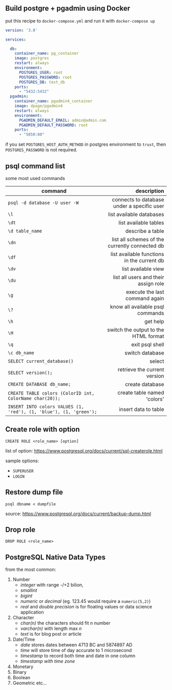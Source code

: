 ## Build postgre + pgadmin using Docker


put this recipe to `docker-compose.yml` and run it with `docker-compose up`

```yaml
version: '3.8'

services:  

  db:
    container_name: pg_container
    image: postgres
    restart: always
    environment:
      POSTGRES_USER: root
      POSTGRES_PASSWORD: root
      POSTGRES_DB: test_db
    ports:
      - "5432:5432"
  pgadmin:
    container_name: pgadmin4_container
    image: dpage/pgadmin4
    restart: always
    environment:
      PGADMIN_DEFAULT_EMAIL: admin@admin.com
      PGADMIN_DEFAULT_PASSWORD: root
    ports:
      - "5050:80"
```

if you set `POSTGRES_HOST_AUTH_METHOD` in postgres environment to `trust`, then `POSTGRES_PASSWORD` is not required.

## psql command list

some most used commands

| command | description |
|---------|------------:|
|`psql -d database -U user -W` | connects to database under a specific user |
|`\l` | list available databases |
| `\dt` | list available tables |
| `\d table_name` | describe a table |
| `\dn` | list all schemes of the currently connected db |
| `\df` | list available functions in the current db |
| `\dv` | list available view |
| `\du` | list all users and their assign role |
| `\g` | execute the last command again |
| `\?` | know all available psql commands |
| `\h` | get help |
| `\H` | switch the output to the HTML format | 
| `\q` | exit psql shell | 
| `\c db_name` | switch database |
| `SELECT current_database()` | select  |
| `SELECT version();` | retrieve the current version |
| `CREATE DATABASE db_name;` | create database |
| `CREATE TABLE colors (ColorID int, ColorName char(20));` | create table named 'colors' |
| `INSERT INTO colors VALUES (1, 'red'), (1, 'blue'), (1, 'green');` | insert data to table | 


## Create role with option

`CREATE ROLE <role_name> [option]`

list of option: https://www.postgresql.org/docs/current/sql-createrole.html

sample options:

- `SUPERUSER`
- `LOGIN`

## Restore dump file

`psql dbname < dumpfile`

source: https://www.postgresql.org/docs/current/backup-dump.html

## Drop role

`DROP ROLE <role_name>`

## PostgreSQL Native Data Types

from the most common:
1. Number 
    - *integer* with range -/+2 bilion, 
    - *smallint*
    - *bigint*
    - *numeric* or *decimal* (eg. 123.45 would require a `numeric(5,2)`)
    - *real* and *double precision* is for floating values or data science application
2. Character
    - *char(n)* the characters should fit _n_ number
    - *varchar(n)* with length max _n_
    - *text* is for blog post or article
3. Date/Time
    - *date* stores dates between 4713 BC and 5874897 AD
    - *time* will store time of day accurate to 1 microsecond
    - *timestamp* to record both time and date in one column
    - *timestamp with time zone* 
4. Monetary
5. Binary
6. Boolean
7. Geometric
etc...
